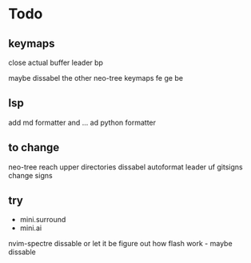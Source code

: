 # Todo
## keymaps
close actual buffer leader bp

maybe dissabel the other neo-tree keymaps fe ge be
## lsp
add md formatter and ...
ad python formatter

## to change
neo-tree reach upper directories
dissabel autoformat leader uf
gitsigns change signs


## try
- mini.surround
- mini.ai

nvim-spectre dissable or let it be
figure out how flash work - maybe dissable
